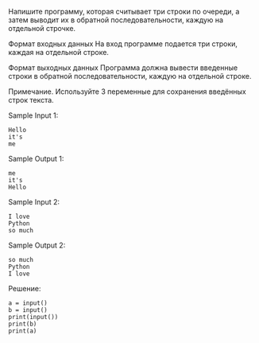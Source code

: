 Напишите программу, которая считывает три строки по очереди, а затем выводит их в обратной последовательности, каждую на отдельной строчке.

Формат входных данных
На вход программе подается три строки, каждая на отдельной строке.

Формат выходных данных
Программа должна вывести введенные строки в обратной последовательности, каждую на отдельной строке.

Примечание. Используйте 3 переменные для сохранения введённых строк текста.

Sample Input 1:
```
Hello
it's
me
```

Sample Output 1:
```
me
it's
Hello
```

Sample Input 2:
```
I love
Python
so much
```

Sample Output 2:
```
so much
Python
I love
```

Решение:
```
a = input()
b = input()
print(input())
print(b)
print(a)
```
